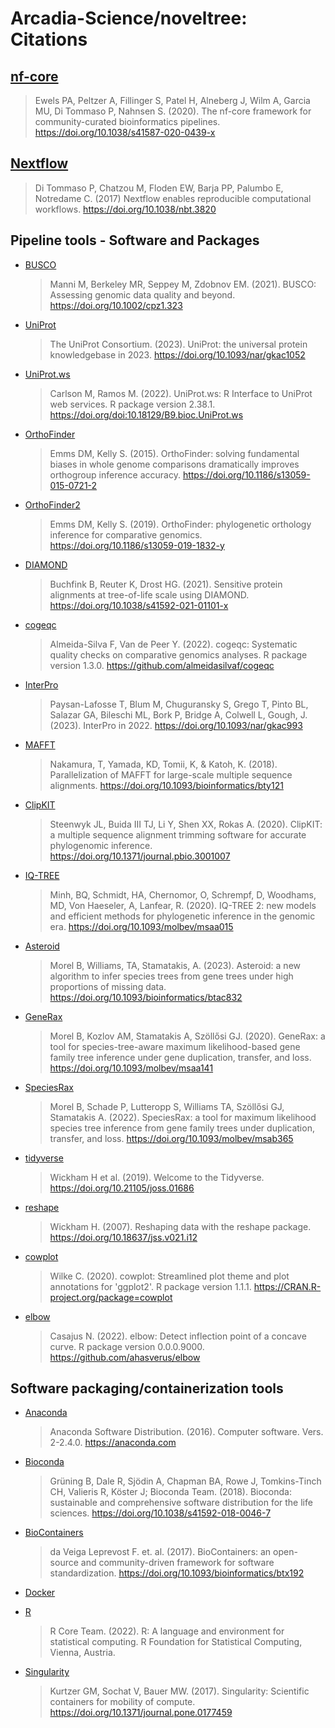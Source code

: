 # Arcadia-Science/noveltree: Citations

## [nf-core](https://doi.org/10.1038/s41587-020-0439-x)

> Ewels PA, Peltzer A, Fillinger S, Patel H, Alneberg J, Wilm A, Garcia MU, Di Tommaso P, Nahnsen S. (2020). The nf-core framework for community-curated bioinformatics pipelines. https://doi.org/10.1038/s41587-020-0439-x

## [Nextflow](https://doi.org/10.1038/nbt.3820)

> Di Tommaso P, Chatzou M, Floden EW, Barja PP, Palumbo E, Notredame C. (2017) Nextflow enables reproducible computational workflows. https://doi.org/10.1038/nbt.3820

## Pipeline tools - Software and Packages

- [BUSCO](https://doi.org/10.1002/cpz1.323)

  > Manni M, Berkeley MR, Seppey M, Zdobnov EM. (2021). BUSCO: Assessing genomic data quality and beyond. https://doi.org/10.1002/cpz1.323

- [UniProt](https://doi.org/10.1093/nar/gkac1052)

  > The UniProt Consortium. (2023). UniProt: the universal protein knowledgebase in 2023. https://doi.org/10.1093/nar/gkac1052

- [UniProt.ws](https://doi.org/doi:10.18129/B9.bioc.UniProt.ws)

  > Carlson M, Ramos M. (2022). UniProt.ws: R Interface to UniProt web services. R package version 2.38.1. https://doi.org/doi:10.18129/B9.bioc.UniProt.ws

- [OrthoFinder](https://doi.org/10.1186/s13059-015-0721-2)

  > Emms DM, Kelly S. (2015). OrthoFinder: solving fundamental biases in whole genome comparisons dramatically improves orthogroup inference accuracy. https://doi.org/10.1186/s13059-015-0721-2

- [OrthoFinder2](https://doi.org/10.1186/s13059-019-1832-y)

  > Emms DM, Kelly S. (2019). OrthoFinder: phylogenetic orthology inference for comparative genomics. https://doi.org/10.1186/s13059-019-1832-y

- [DIAMOND](https://doi.org/10.1038/s41592-021-01101-x)

  > Buchfink B, Reuter K, Drost HG. (2021). Sensitive protein alignments at tree-of-life scale using DIAMOND. https://doi.org/10.1038/s41592-021-01101-x

- [cogeqc](https://github.com/almeidasilvaf/cogeqc)

  > Almeida-Silva F, Van de Peer Y. (2022). cogeqc: Systematic quality checks on comparative genomics analyses. R package version 1.3.0. https://github.com/almeidasilvaf/cogeqc

- [InterPro](https://doi.org/10.1093/nar/gkac993)

  > Paysan-Lafosse T, Blum M, Chuguransky S, Grego T, Pinto BL, Salazar GA, Bileschi ML, Bork P, Bridge A, Colwell L, Gough, J. (2023). InterPro in 2022. https://doi.org/10.1093/nar/gkac993

- [MAFFT](https://doi.org/10.1093/bioinformatics/bty121)

  > Nakamura, T, Yamada, KD, Tomii, K, & Katoh, K. (2018). Parallelization of MAFFT for large-scale multiple sequence alignments. https://doi.org/10.1093/bioinformatics/bty121

- [ClipKIT](https://doi.org/10.1371/journal.pbio.3001007)

  > Steenwyk JL, Buida III TJ, Li Y, Shen XX, Rokas A. (2020). ClipKIT: a multiple sequence alignment trimming software for accurate phylogenomic inference. https://doi.org/10.1371/journal.pbio.3001007

- [IQ-TREE](https://doi.org/10.1093/molbev/msaa015)

  > Minh, BQ, Schmidt, HA, Chernomor, O, Schrempf, D, Woodhams, MD, Von Haeseler, A, Lanfear, R. (2020). IQ-TREE 2: new models and efficient methods for phylogenetic inference in the genomic era. https://doi.org/10.1093/molbev/msaa015

- [Asteroid](https://doi.org/10.1093/bioinformatics/btac832)

  > Morel B, Williams, TA, Stamatakis, A. (2023). Asteroid: a new algorithm to infer species trees from gene trees under high proportions of missing data. https://doi.org/10.1093/bioinformatics/btac832

- [GeneRax](https://doi.org/10.1093/molbev/msaa141)

  > Morel B, Kozlov AM, Stamatakis A, Szöllősi GJ. (2020). GeneRax: a tool for species-tree-aware maximum likelihood-based gene family tree inference under gene duplication, transfer, and loss. https://doi.org/10.1093/molbev/msaa141

- [SpeciesRax](https://doi.org/10.1093/molbev/msab365)

  > Morel B, Schade P, Lutteropp S, Williams TA, Szöllősi GJ, Stamatakis A. (2022). SpeciesRax: a tool for maximum likelihood species tree inference from gene family trees under duplication, transfer, and loss. https://doi.org/10.1093/molbev/msab365

- [tidyverse](https://doi.org/10.21105/joss.01686)

  > Wickham H et al. (2019). Welcome to the Tidyverse. https://doi.org/10.21105/joss.01686

- [reshape](https://doi.org/10.18637/jss.v021.i12)

  > Wickham H. (2007). Reshaping data with the reshape package. https://doi.org/10.18637/jss.v021.i12

- [cowplot](https://CRAN.R-project.org/package=cowplot)

  > Wilke C. (2020). cowplot: Streamlined plot theme and plot annotations for 'ggplot2'. R package version 1.1.1. https://CRAN.R-project.org/package=cowplot

- [elbow](https://github.com/ahasverus/elbow)
  > Casajus N. (2022). elbow: Detect inflection point of a concave curve. R package version 0.0.0.9000. https://github.com/ahasverus/elbow

## Software packaging/containerization tools

- [Anaconda](https://anaconda.com)

  > Anaconda Software Distribution. (2016). Computer software. Vers. 2-2.4.0. https://anaconda.com

- [Bioconda](https://doi.org/10.1038/s41592-018-0046-7)

  > Grüning B, Dale R, Sjödin A, Chapman BA, Rowe J, Tomkins-Tinch CH, Valieris R, Köster J; Bioconda Team. (2018). Bioconda: sustainable and comprehensive software distribution for the life sciences. https://doi.org/10.1038/s41592-018-0046-7

- [BioContainers](https://doi.org/10.1093/bioinformatics/btx192)

  > da Veiga Leprevost F. et. al. (2017). BioContainers: an open-source and community-driven framework for software standardization. https://doi.org/10.1093/bioinformatics/btx192

- [Docker](https://dl.acm.org/doi/10.5555/2600239.2600241)

- [R](https://www.R-project.org/)

  > R Core Team. (2022). R: A language and environment for statistical computing. R Foundation for Statistical Computing, Vienna, Austria.

- [Singularity](https://doi.org/10.1371/journal.pone.0177459)

  > Kurtzer GM, Sochat V, Bauer MW. (2017). Singularity: Scientific containers for mobility of compute. https://doi.org/10.1371/journal.pone.0177459
